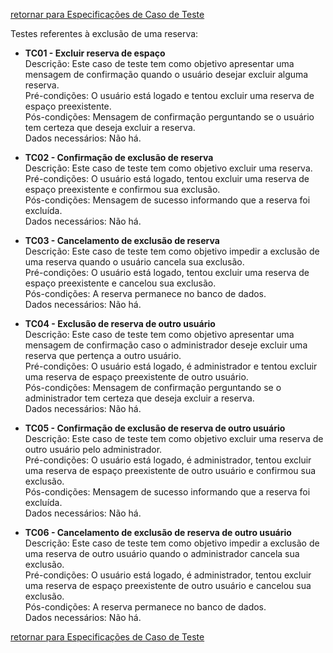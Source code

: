 [retornar para Especificações de Caso de Teste](https://github.com/fga-gpp-mds/2016.2-SAS_FGA/wiki/Especifica%C3%A7%C3%A3o-de-Casos-de-Teste)

Testes referentes à exclusão de uma reserva:
  
* **TC01 - Excluir reserva de espaço**  
    Descrição: Este caso de teste tem como objetivo apresentar uma mensagem de confirmação quando o usuário desejar excluir alguma reserva.  
    Pré-condições: O usuário está logado e tentou excluir uma reserva de espaço preexistente.  
    Pós-condições: Mensagem de confirmação perguntando se o usuário tem certeza que deseja excluir a reserva.  
    Dados necessários: Não há.  

* **TC02 - Confirmação de exclusão de reserva**  
    Descrição: Este caso de teste tem como objetivo excluir uma reserva.   
    Pré-condições: O usuário está logado, tentou excluir uma reserva de espaço preexistente e confirmou sua exclusão.  
    Pós-condições: Mensagem de sucesso informando que a reserva foi excluída.  
    Dados necessários: Não há.  

* **TC03 - Cancelamento de exclusão de reserva**  
    Descrição: Este caso de teste tem como objetivo impedir a exclusão de uma reserva quando o usuário cancela sua exclusão.    
    Pré-condições: O usuário está logado, tentou excluir uma reserva de espaço preexistente e cancelou sua exclusão.  
    Pós-condições: A reserva permanece no banco de dados.  
    Dados necessários: Não há.  

* **TC04 - Exclusão de reserva de outro usuário**  
    Descrição: Este caso de teste tem como objetivo apresentar uma mensagem de confirmação caso o administrador deseje excluir uma reserva que pertença a outro usuário.    
    Pré-condições: O usuário está logado, é administrador e tentou excluir uma reserva de espaço preexistente de outro usuário.  
    Pós-condições: Mensagem de confirmação perguntando se o administrador tem certeza que deseja excluir a reserva.  
    Dados necessários: Não há.  

* **TC05 - Confirmação de exclusão de reserva de outro usuário**  
    Descrição: Este caso de teste tem como objetivo excluir uma reserva de outro usuário pelo administrador.   
    Pré-condições: O usuário está logado, é administrador, tentou excluir uma reserva de espaço preexistente de outro usuário e confirmou sua exclusão.  
    Pós-condições: Mensagem de sucesso informando que a reserva foi excluída.  
    Dados necessários: Não há.  

* **TC06 - Cancelamento de exclusão de reserva de outro usuário**  
    Descrição: Este caso de teste tem como objetivo impedir a exclusão de uma reserva de outro usuário quando o administrador cancela sua exclusão.   
    Pré-condições: O usuário está logado, é administrador, tentou excluir uma reserva de espaço preexistente de outro usuário e cancelou sua exclusão.  
    Pós-condições: A reserva permanece no banco de dados.  
    Dados necessários: Não há.    

[retornar para Especificações de Caso de Teste](https://github.com/fga-gpp-mds/2016.2-SAS_FGA/wiki/Especifica%C3%A7%C3%A3o-de-Casos-de-Teste)